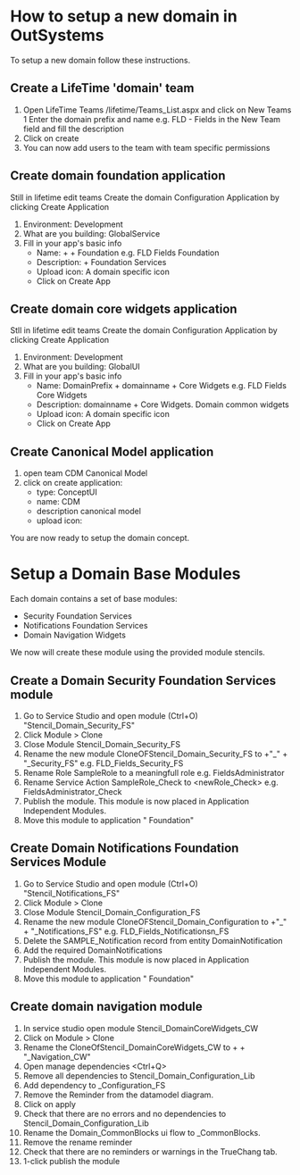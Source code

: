 
# How to setup a new domain in OutSystems

To setup a new domain follow these instructions.

## Create a LifeTime 'domain' team

1. Open LifeTime Teams <yourenvironment>/lifetime/Teams_List.aspx and click on New Teams
1 Enter the domain prefix and name e.g. FLD - Fields in the New Team field and fill the description
1. Click on create
1. You can now add users to the team with team specific permissions

## Create domain foundation application

Still in lifetime edit teams
Create the domain Configuration Application by clicking Create Application

1. Environment: Development
1. What are you building:  GlobalService
1. Fill in your app's basic info
    * Name: <DomainPrefix> + <domainname> + Foundation e.g. FLD Fields Foundation
    * Description: <domainname> + Foundation Services
    * Upload icon: A domain specific icon
    * Click on Create App

## Create domain core widgets application

Stll in lifetime edit teams
Create the domain Configuration Application by clicking Create Application

1. Environment: Development
1. What are you building:  GlobalUI
1. Fill in your app's basic info
    * Name: DomainPrefix + domainname + Core Widgets e.g. FLD Fields Core Widgets
    * Description: domainname + Core Widgets. Domain common widgets
    * Upload icon: A domain specific icon
    * Click on Create App

## Create Canonical Model application

1. open team CDM Canonical Model
1. click on create application:
    * type: ConceptUI
    * name: CDM <domain>
    * description <domain> canonical model
    * upload icon: <domainicon>

You are now ready to setup the domain concept.

# Setup a Domain Base Modules

Each domain contains a set of base modules:

* Security Foundation Services
* Notifications Foundation Services
* Domain Navigation Widgets

We now will create these module using the provided module stencils.

## Create a Domain Security Foundation Services module

1. Go to Service Studio and open module (Ctrl+O) "Stencil_Domain_Security_FS"
1. Click Module > Clone
1. Close Module Stencil_Domain_Security_FS
1. Rename the new module CloneOFStencil_Domain_Security_FS to <domainprefix> +"_" <domain> + "_Security_FS" e.g. FLD_Fields_Security_FS
1. Rename Role SampleRole to a meaningfull role e.g. FieldsAdministrator
1. Rename Service Action SampleRole_Check to <newRole_Check> e.g. FieldsAdministrator_Check
1. Publish the module. This module is now placed in Application Independent Modules.
1. Move this module to application "<domain> Foundation"

## Create Domain Notifications Foundation Services Module

1. Go to Service Studio and open module (Ctrl+O) "Stencil_Notifications_FS"
1. Click Module > Clone
1. Close Module Stencil_Domain_Configuration_FS
1. Rename the new module CloneOFStencil_Domain_Configuration to <domainprefix> +"_" <domain> + "_Notifications_FS" e.g. FLD_Fields_Notificationsn_FS
1. Delete the SAMPLE_Notification record from entity DomainNotification
1. Add the required DomainNotifications
1. Publish the module. This module is now placed in Application Independent Modules.
1. Move this module to application "<domain> Foundation"

## Create domain navigation module

1. In service studio open module Stencil_DomainCoreWidgets_CW
1. Click on Module > Clone
1. Rename the CloneOfStencil_DomainCoreWidgets_CW to <domainprefix> + <domain> + "_Navigation_CW"
1. Open manage dependencies <Ctrl+Q>
1. Remove all dependencies to Stencil_Domain_Configuration_Lib
1. Add dependency to <domain>_Configuration_FS
1. Remove the Reminder from the datamodel diagram.
1. Click on apply
1. Check that there are no errors and no dependencies to Stencil_Domain_Configuration_Lib
1. Rename the Domain_CommonBlocks ui flow to <domain>_CommonBlocks.
1. Remove the rename reminder
1. Check that there are no reminders or warnings in the TrueChang tab.
1. 1-click publish the module